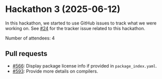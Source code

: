 # Hackathon 3 (2025-06-12)

In this hackathon, we started to use GitHub issues to track what we were working
on. See [#24](https://github.com/fortran-index/fortran-index/issues/24) for the
tracker issue related to this hackathon.

Number of attendees: 4

## Pull requests

- [#566](https://github.com/fortran-lang/webpage/pull/566): Display package
  license info if provided in `package_index.yaml`.
- [#593](https://github.com/fortran-lang/webpage/pull/593): Provide more details
  on compilers.
